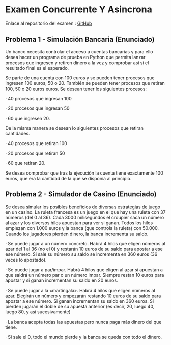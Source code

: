# Examen Concurrente Y Asincrona

Enlace al repositorio del examen : [GitHub](https://github.com/migueliiin/Examen_ConcurrenteAsincrona.git)

## Problema 1 - Simulación Bancaria (Enunciado)

Un banco necesita controlar el acceso a cuentas bancarias y para ello desea hacer un programa de prueba en Python que permita lanzar procesos que ingresen y retiren dinero a la vez y comprobar así si el resultado final es el esperado.

Se parte de una cuenta con 100 euros y se pueden tener procesos que ingresen 100 euros, 50 o 20. También se pueden tener procesos que retiran 100, 50 o 20 euros euros. Se desean tener los siguientes procesos:

· 40 procesos que ingresan 100

· 20 procesos que ingresan 50

· 60 que ingresen 20.

De la misma manera se desean lo siguientes procesos que retiran cantidades.

· 40 procesos que retiran 100

· 20 procesos que retiran 50

· 60 que retiran 20.

Se desea comprobar que tras la ejecución la cuenta tiene exactamente 100 euros, que era la cantidad de la que se disponía al principio.

## Problema 2 - Simulador de Casino (Enunciado)

Se desea simular los posibles beneficios de diversas estrategias de juego en un casino. La ruleta francesa es un juego en el que hay una ruleta con 37 números (del 0 al 36). Cada 3000 milisegundos el croupier saca un número al azar y los diversos hilos apuestan para ver si ganan. Todos los hilos empiezan con 1.000 euros y la banca (que controla la ruleta) con 50.000. Cuando los jugadores pierden dinero, la banca incrementa su saldo.

· Se puede jugar a un número concreto. Habrá 4 hilos que eligen números al azar del 1 al 36 (no el 0) y restarán 10 euros de su saldo para apostar a ese ese número. Si sale su número su saldo se incrementa en 360 euros (36 veces lo apostado).

· Se puede jugar a par/impar. Habrá 4 hilos que eligen al azar si apuestan a que saldrá un número par o un número impar. Siempre restan 10 euros para apostar y si ganan incrementan su saldo en 20 euros.

· Se puede jugar a la «martingala». Habrá 4 hilos que eligen números al azar. Elegirán un número y empezarán restando 10 euros de su saldo para apostar a ese número. Si ganan incrementan su saldo en 360 euros. Si pierden jugarán el doble de su apuesta anterior (es decir, 20, luego 40, luego 80, y así sucesivamente)

· La banca acepta todas las apuestas pero nunca paga más dinero del que tiene.

· Si sale el 0, todo el mundo pierde y la banca se queda con todo el dinero.